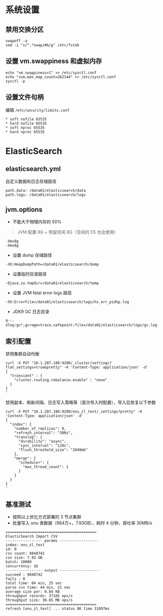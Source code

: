 # 系统设置

## 禁用交换分区

```shell
swapoff -a
sed -i "s/^.*swap/#&/g" /etc/fstab
```

## 设置 vm.swappiness 和虚拟内存

```shell
echo "vm.swappiness=1" >> /etc/sysctl.conf
echo "vvm.max_map_count=262144" >> /etc/sysctl.conf
sysctl -p
```

## 设置文件句柄

编辑 `/etc/security/limits.conf`

```shell
* soft nofile 65535
* hard nofile 65535
* soft nproc 65535
* hard nproc 65535
```

# ElasticSearch

## elasticsearch.yml

自定义数据和日志存储路径

```properties
path.data: /data01/elasticsearch/data
path.logs: /data01/elasticsearch/logs
```

## jvm.options

* 不能大于物理内存的 50%

> JVM 配置 8G + 预留空闲 8G（空闲的 ES 也会使用）

```properties
-Xms8g
-Xmx8g
```

* 设置 dump 存储路径

```properties
-XX:HeapDumpPath=/data01/elasticsearch/dump
```

* 设置临时目录路径

```properties
-Djava.io.tmpdir=/data01/elasticsearch/temp
```

* 设置 JVM fatal error logs 路径

```properties
-XX:ErrorFile=/data01/elasticsearch/logs/hs_err_pid%p.log
```

* JDK9 GC 日志目录

```properties
9-:-Xlog:gc*,gc+age=trace,safepoint:file=/data01/elasticsearch/logs/gc.log:utctime,pid,tags:filecount=32,filesize=64m
```

## 索引配置

禁用集群自动均衡

```shell
curl -X PUT "10.1.207.180:9200/_cluster/settings?flat_settings=true&pretty" -H 'Content-Type: application/json' -d'
{
  "transient" : {
    "cluster.routing.rebalance.enable" : "none"
  }
}
'
```

禁用副本、刷新间隔、日志写入策略等（首次导入时配置），导入后恢复以下参数

```shell
curl -X PUT "10.1.207.180:9200/onu_zl_test/_settings?pretty" -H 'Content-Type: application/json' -d'
{
  "index": {
    "number_of_replicas": 0,
    "refresh_interval": "300s",
    "translog": {
      "durability": "async",
      "sync_interval": "120s",
      "flush_threshold_size": "2048mb"
    },
    "merge": {
      "scheduler": {
        "max_thread_count": 1
      }
    }
  }
}
'
```

## 基准测试

* 按照以上优化方式部署的 3 节点集群
* 批量写入 onu 表数据（984万+，7.93GB），耗时 4 分钟，吞吐率 30MB/s

```
==========================================
ElasticSearch Import CSV
----------------- params ------------------
index: onu_zl_test
id: 0
csv count: 9848742
csv size: 7.93 GB
batch: 10000
concurrency: 16
----------------- output ------------------
succeed : 9848742
fails : 0
total time: 04 min, 25 sec
parse cvs time: 44 min, 21 sec
average size per: 0.84 KB
throughput records: 37165 ops/s
throughput size: 30.65 MB ops/s
==========================================
refresh [onu_zl_test] ... status OK time 31897ms
```
